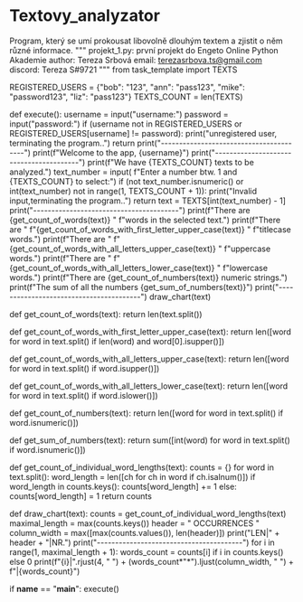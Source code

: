 # Textovy_analyzator
Program, který se umí prokousat libovolně dlouhým textem a zjistit o něm různé informace.
"""
projekt_1.py: první projekt do Engeto Online Python Akademie
author: Tereza Srbová
email: terezasrbova.ts@gmail.com
discord: Tereza S#9721
"""
from task_template import TEXTS

REGISTERED_USERS = {"bob": "123",
                    "ann": "pass123",
                    "mike": "password123",
                    "liz": "pass123"}
TEXTS_COUNT = len(TEXTS)


def execute():
    username = input("username:")
    password = input("password:")
    if (username not in REGISTERED_USERS or
            REGISTERED_USERS[username] != password):
        print("unregistered user, terminating the program..")
        return
    print("----------------------------------------")
    print(f"Welcome to the app, {username}")
    print("----------------------------------------")
    print(f"We have {TEXTS_COUNT} texts to be analyzed.")
    text_number = input(
        f"Enter a number btw. 1 and {TEXTS_COUNT} to select:")
    if (not text_number.isnumeric() or
            int(text_number) not in range(1, TEXTS_COUNT + 1)):
        print("Invalid input,terminating the program..")
        return
    text = TEXTS[int(text_number) - 1]
    print("----------------------------------------")
    print(f"There are {get_count_of_words(text)} "
          f"words in the selected text.")
    print(f"There are "
          f"{get_count_of_words_with_first_letter_upper_case(text)} "
          f"titlecase words.")
    print(f"There are "
          f"{get_count_of_words_with_all_letters_upper_case(text)} "
          f"uppercase words.")
    print(f"There are "
          f"{get_count_of_words_with_all_letters_lower_case(text)} "
          f"lowercase words.")
    print(f"There are {get_count_of_numbers(text)} numeric strings.")
    print(f"The sum of all the numbers {get_sum_of_numbers(text)}")
    print("----------------------------------------")
    draw_chart(text)


def get_count_of_words(text):
    return len(text.split())


def get_count_of_words_with_first_letter_upper_case(text):
    return len([word for word in text.split() if
                len(word) and word[0].isupper()])


def get_count_of_words_with_all_letters_upper_case(text):
    return len([word for word in text.split() if word.isupper()])


def get_count_of_words_with_all_letters_lower_case(text):
    return len([word for word in text.split() if word.islower()])


def get_count_of_numbers(text):
    return len([word for word in text.split() if word.isnumeric()])


def get_sum_of_numbers(text):
    return sum([int(word) for word in text.split() if word.isnumeric()])


def get_count_of_individual_word_lengths(text):
    counts = {}
    for word in text.split():
        word_length = len([ch for ch in word if ch.isalnum()])
        if word_length in counts.keys():
            counts[word_length] += 1
        else:
            counts[word_length] = 1
    return counts


def draw_chart(text):
    counts = get_count_of_individual_word_lengths(text)
    maximal_length = max(counts.keys())
    header = "   OCCURRENCES   "
    column_width = max([max(counts.values()), len(header)])
    print("LEN|" + header + "|NR.")
    print("----------------------------------------")
    for i in range(1, maximal_length + 1):
        words_count = counts[i] if i in counts.keys() else 0
        print(f"{i}|".rjust(4, " ") +
              (words_count*"*").ljust(column_width, " ") + f"|{words_count}")


if __name__ == "__main__":
    execute()

